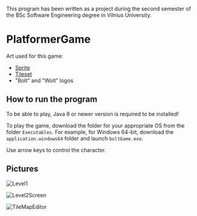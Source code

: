 This program has been written as a project during the second semester of the BSc Software Engineering degree in Vilnius University.

# PlatformerGame

Art used for this game:
* [Sprite](https://www.gameart2d.com/cat-and-dog-free-sprites.html)
* [Tileset](https://opengameart.org/content/city-pixel-tileset)
* "Bolt" and "Wolt" logos

## How to run the program

To be able to play, Java 8 or newer version is required to be installed!

To play the game, download the folder for your appropriate OS from the folder `Executables`. For example, for Windows 64-bit, download the `application.windows64` folder and launch `boltGame.exe`.

Use arrow keys to control the character.


## Pictures

![Level1](https://user-images.githubusercontent.com/73688133/113470456-7ffc2600-945e-11eb-85d5-e71df8b725b3.png)

![Level2Screen](https://user-images.githubusercontent.com/73688133/113470459-87233400-945e-11eb-8e98-eaea135d7e0b.png)

![TileMapEditor](https://user-images.githubusercontent.com/73688133/113470460-89858e00-945e-11eb-947b-67f127553b30.png)
